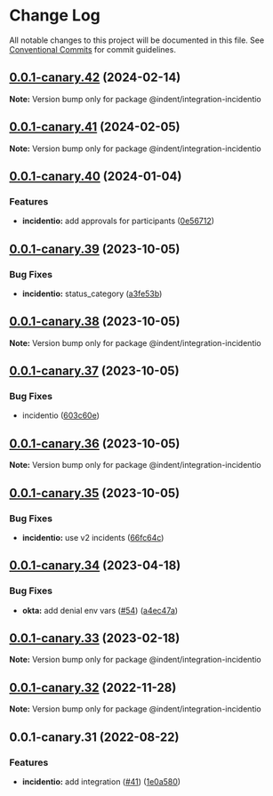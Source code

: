 # Change Log

All notable changes to this project will be documented in this file.
See [Conventional Commits](https://conventionalcommits.org) for commit guidelines.

## [0.0.1-canary.42](https://github.com/indentapis/integrations/compare/@indent/integration-incidentio@0.0.1-canary.41...@indent/integration-incidentio@0.0.1-canary.42) (2024-02-14)

**Note:** Version bump only for package @indent/integration-incidentio





## [0.0.1-canary.41](https://github.com/indentapis/integrations/compare/@indent/integration-incidentio@0.0.1-canary.40...@indent/integration-incidentio@0.0.1-canary.41) (2024-02-05)

**Note:** Version bump only for package @indent/integration-incidentio





## [0.0.1-canary.40](https://github.com/indentapis/integrations/compare/@indent/integration-incidentio@0.0.1-canary.39...@indent/integration-incidentio@0.0.1-canary.40) (2024-01-04)


### Features

* **incidentio:** add approvals for participants ([0e56712](https://github.com/indentapis/integrations/commit/0e567124d4830aeb61eab7212ab386e5c5175c96))





## [0.0.1-canary.39](https://github.com/indentapis/integrations/compare/@indent/integration-incidentio@0.0.1-canary.38...@indent/integration-incidentio@0.0.1-canary.39) (2023-10-05)


### Bug Fixes

* **incidentio:** status_category ([a3fe53b](https://github.com/indentapis/integrations/commit/a3fe53be099cbb8bea8848f0ffeaf4359402c75b))





## [0.0.1-canary.38](https://github.com/indentapis/integrations/compare/@indent/integration-incidentio@0.0.1-canary.37...@indent/integration-incidentio@0.0.1-canary.38) (2023-10-05)

**Note:** Version bump only for package @indent/integration-incidentio





## [0.0.1-canary.37](https://github.com/indentapis/integrations/compare/@indent/integration-incidentio@0.0.1-canary.36...@indent/integration-incidentio@0.0.1-canary.37) (2023-10-05)


### Bug Fixes

* incidentio ([603c60e](https://github.com/indentapis/integrations/commit/603c60e7036b3d3224291d1fc38e1736be054fce))





## [0.0.1-canary.36](https://github.com/indentapis/integrations/compare/@indent/integration-incidentio@0.0.1-canary.35...@indent/integration-incidentio@0.0.1-canary.36) (2023-10-05)

**Note:** Version bump only for package @indent/integration-incidentio





## [0.0.1-canary.35](https://github.com/indentapis/integrations/compare/@indent/integration-incidentio@0.0.1-canary.34...@indent/integration-incidentio@0.0.1-canary.35) (2023-10-05)


### Bug Fixes

* **incidentio:** use v2 incidents ([66fc64c](https://github.com/indentapis/integrations/commit/66fc64c738cf80cf546aa575ab5f98c7e39d7839))





## [0.0.1-canary.34](https://github.com/indentapis/integrations/compare/@indent/integration-incidentio@0.0.1-canary.33...@indent/integration-incidentio@0.0.1-canary.34) (2023-04-18)


### Bug Fixes

* **okta:** add denial env vars ([#54](https://github.com/indentapis/integrations/issues/54)) ([a4ec47a](https://github.com/indentapis/integrations/commit/a4ec47ab5a9d34e85c458333425d8bd5657a6a69))





## [0.0.1-canary.33](https://github.com/indentapis/integrations/compare/@indent/integration-incidentio@0.0.1-canary.32...@indent/integration-incidentio@0.0.1-canary.33) (2023-02-18)

**Note:** Version bump only for package @indent/integration-incidentio





## [0.0.1-canary.32](https://github.com/indentapis/integrations/compare/@indent/integration-incidentio@0.0.1-canary.31...@indent/integration-incidentio@0.0.1-canary.32) (2022-11-28)

**Note:** Version bump only for package @indent/integration-incidentio





## 0.0.1-canary.31 (2022-08-22)


### Features

* **incidentio:** add integration ([#41](https://github.com/indentapis/integrations/issues/41)) ([1e0a580](https://github.com/indentapis/integrations/commit/1e0a5808c49e494aa07a21f0aea3b29489ec39fd))
